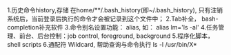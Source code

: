 1.历史命令history,存储 在home/**/.bash_history(即~/.bash_history), 只有注销系统后，当前登录后执行的命令才会被记录到这个文件中；
2.Tab补全， bash-completion补充软件
3.命令别名设置功能： alias, 如： alias lm='ls -al'
4.任务管理、前台、后台控制：job control, foreground, background
5.程序化脚本， shell scripts
6.通配符 Wildcard, 帮助查询与命令执行 ls -l /usr/bin/X*

